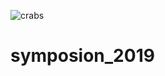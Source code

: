 ![crabs](https://media1.tenor.com/images/d0aa8a1ad917506506993ab2f5232e42/tenor.gif)
# symposion_2019
